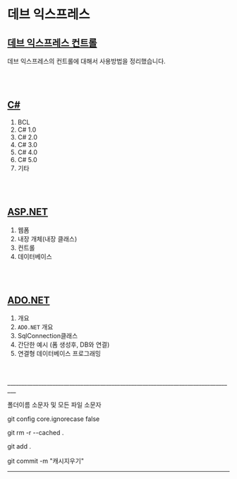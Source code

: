 # 데브 익스프레스

## [데브 익스프레스 컨트롤](devexpress_controls/devexpress_controls_index.md)

데브 익스프레스의 컨트롤에 대해서 사용방법을 정리했습니다.

<br/>
<br/>

## [C#](c/c_index.md)
1. BCL
2. C# 1.0
3. C# 2.0
4. C# 3.0
5. C# 4.0
6. C# 5.0
7. 기타

<br/>
<br/>

## [ASP.NET](asp.net/asp.net_index.md)
1. 웹폼
2. 내장 개체(내장 클래스)
3. 컨트롤
4. 데이터베이스  

<br/>
<br/>

## [ADO.NET](ado.net/ado.net_index.md)
1. 개요
2. `ADO.NET` 개요
3. SqlConnection클래스
3. 간단한 예시 (폼 생성후, DB와 연결)
4. 연결형 데이터베이스 프로그래밍


<br/>
<br/>
_________________________________________________________________________________


폴더이름 소문자 및 모든 파일 소문자

git config core.ignorecase false

git rm -r --cached .

git add .

git commit -m "캐시지우기"

_________________________________________________________________________________

